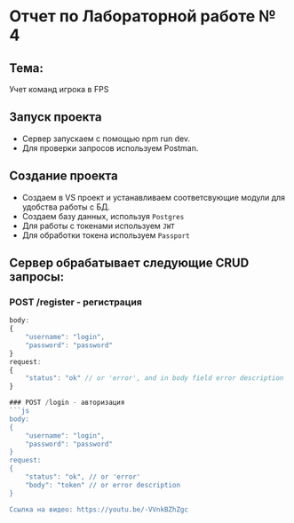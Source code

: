 # Отчет по Лабораторной работе № 4  

## Тема:  
Учет команд игрока в FPS

## Запуск проекта  
- Сервер запускаем с помощью npm run dev.  
- Для проверки запросов используем Postman. 

## Создание проекта  

- Создаем в VS проект и устанавливаем соответсвующие модули для удобства работы с БД.  
- Создаем базу данных, используя `Postgres`
- Для работы с токенами используем `JWT`
- Для обработки токена используем `Passport`

## Сервер обрабатывает следующие CRUD запросы: 

### POST /register - регистрация
```js
body:
{
    "username": "login",
    "password": "password"
}
request:
{
    "status": "ok" // or 'error', and in body field error description
}

### POST /login - авторизация
```js
body:
{
    "username": "login",
    "password": "password"
}
request:
{
    "status": "ok", // or 'error'
    "body": "token" // or error description
}

Ссылка на видео: https://youtu.be/-VVnkBZhZgc